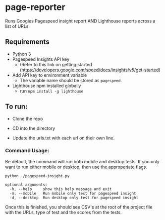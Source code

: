 # page-reporter
Runs Googles Pagespeed insight report AND Lighthouse reports across a list of URLs

## Requirements
- Python 3
- Pagespeed Insights API key
  - (Refer to this link on getting started (https://developers.google.com/speed/docs/insights/v5/get-started)
- Add API key to environment variable
  - The variable name should be stored as `pagespeed`.
- Lighthouse npm installed globally
  - run `npm install -g lighthouse`

## To run:
- Clone the repo

- CD into the directory

- Update the urls.txt with each url on their own line.

### Command Usage:
Be default, the command will run both mobile and desktop tests. If you only want to run either mobile or desktop, then use the approperiate flags. 

`python ./pagespeed-insight.py`

```
optional arguments:
  -h, --help     show this help message and exit
  -m, --mobile   Run mobile only test for pagespeed insight
  -d, --desktop  Run desktop only test for pagespeed insight
```
  
Once this is finished, you should see CSV's at the root of the project file with the URLs, type of test and the scores from the tests. 
